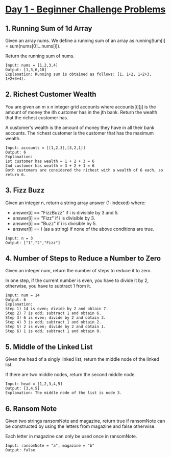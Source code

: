 # [Day 1 - Beginner Challenge Problems](https://leetcode.com/explore/learn/card/the-leetcode-beginners-guide/692/challenge-problems/)

## 1. Running Sum of 1d Array

Given an array nums. We define a running sum of an array as runningSum[i] = sum(nums[0]…nums[i]).

Return the running sum of nums.

```
Input: nums = [1,2,3,4]  
Output: [1,3,6,10]  
Explanation: Running sum is obtained as follows: [1, 1+2, 1+2+3, 1+2+3+4].
```

## 2. Richest Customer Wealth

You are given an m x n integer grid accounts where accounts[i][j] is the amount of money the i​​​​​​​​​​​th​​​​ customer has in the j​​​​​​​​​​​th​​​​ bank. Return the wealth that the richest customer has.

A customer's wealth is the amount of money they have in all their bank accounts. The richest customer is the customer that has the maximum wealth.

```
Input: accounts = [[1,2,3],[3,2,1]]  
Output: 6  
Explanation:  
1st customer has wealth = 1 + 2 + 3 = 6  
2nd customer has wealth = 3 + 2 + 1 = 6  
Both customers are considered the richest with a wealth of 6 each, so return 6.
```

## 3. Fizz Buzz

Given an integer n, return a string array answer (1-indexed) where:

* answer[i] == "FizzBuzz" if i is divisible by 3 and 5.  
* answer[i] == "Fizz" if i is divisible by 3.  
* answer[i] == "Buzz" if i is divisible by 5.  
* answer[i] == i (as a string) if none of the above conditions are true.

```
Input: n = 3  
Output: ["1","2","Fizz"]
```

## 4. Number of Steps to Reduce a Number to Zero

Given an integer num, return the number of steps to reduce it to zero.

In one step, if the current number is even, you have to divide it by 2, otherwise, you have to subtract 1 from it.

```
Input: num = 14  
Output: 6  
Explanation:  
Step 1) 14 is even; divide by 2 and obtain 7.  
Step 2) 7 is odd; subtract 1 and obtain 6.  
Step 3) 6 is even; divide by 2 and obtain 3.  
Step 4) 3 is odd; subtract 1 and obtain 2.  
Step 5) 2 is even; divide by 2 and obtain 1.  
Step 6) 1 is odd; subtract 1 and obtain 0.  
```

## 5. Middle of the Linked List

Given the head of a singly linked list, return the middle node of the linked list.

If there are two middle nodes, return the second middle node.

```
Input: head = [1,2,3,4,5]  
Output: [3,4,5]  
Explanation: The middle node of the list is node 3.
```

## 6. Ransom Note

Given two strings ransomNote and magazine, return true if ransomNote can be constructed by using the letters from magazine and false otherwise.

Each letter in magazine can only be used once in ransomNote.

```
Input: ransomNote = "a", magazine = "b"  
Output: false
```
